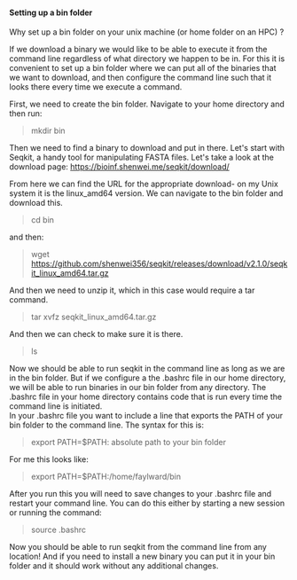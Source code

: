 
#### Setting up a bin folder #####

Why set up a bin folder on your unix machine (or home folder on an HPC) ?

If we download a binary we would like to be able to execute it from the command line regardless of what directory we happen to be in. 
For this it is convenient to set up a bin folder where we can put all of the binaries that we want to download, and then configure the command line such that it looks there every time we execute a command. 

First, we need to create the bin folder. Navigate to your home directory and then run:

>mkdir bin

Then we need to find a binary to download and put in there. Let's start with Seqkit, a handy tool for manipulating FASTA files. 
Let's take a look at the download page: https://bioinf.shenwei.me/seqkit/download/

From here we can find the URL for the appropriate download- on my Unix system it is the linux_amd64 version. We can navigate to the bin folder and download this. 

> cd bin

and then:

>wget https://github.com/shenwei356/seqkit/releases/download/v2.1.0/seqkit_linux_amd64.tar.gz

And then we need to unzip it, which in this case would require a tar command. 

> tar xvfz seqkit_linux_amd64.tar.gz

And then we can check to make sure it is there. 

> ls

Now we should be able to run seqkit in the command line as long as we are in the bin folder. But if we configure a the .bashrc file in our home directory, we will be able to run binaries in our bin folder from any directory. 
The .bashrc file in your home directory contains code that is run every time the command line is initiated.  
In your .bashrc file you want to include a line that exports the PATH of your bin folder to the command line. The syntax for this is:

> export PATH=$PATH: absolute path to your bin folder

For me this looks like: 
  
> export PATH=$PATH:/home/faylward/bin

After you run this you will need to save changes to your .bashrc file and restart your command line. You can do this either by starting a new session or running the command:
  
  > source .bashrc
  
  
  Now you should be able to run seqkit from the command line from any location! And if you need to install a new binary you can put it in your bin folder and it should work without any additional changes. 
